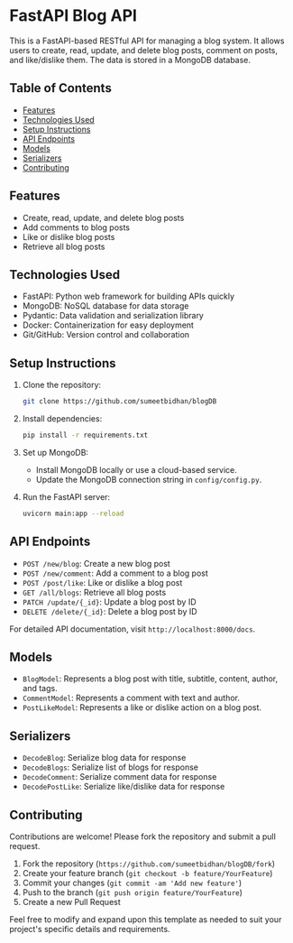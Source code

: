 
# FastAPI Blog API

This is a FastAPI-based RESTful API for managing a blog system. It allows users to create, read, update, and delete blog posts, comment on posts, and like/dislike them. The data is stored in a MongoDB database.

## Table of Contents

- [Features](#features)
- [Technologies Used](#technologies-used)
- [Setup Instructions](#setup-instructions)
- [API Endpoints](#api-endpoints)
- [Models](#models)
- [Serializers](#serializers)
- [Contributing](#contributing)


## Features

- Create, read, update, and delete blog posts
- Add comments to blog posts
- Like or dislike blog posts
- Retrieve all blog posts

## Technologies Used

- FastAPI: Python web framework for building APIs quickly
- MongoDB: NoSQL database for data storage
- Pydantic: Data validation and serialization library
- Docker: Containerization for easy deployment
- Git/GitHub: Version control and collaboration

## Setup Instructions

1. Clone the repository:
   ```bash
   git clone https://github.com/sumeetbidhan/blogDB
   ```

2. Install dependencies:
   ```bash
   pip install -r requirements.txt
   ```

3. Set up MongoDB:
   - Install MongoDB locally or use a cloud-based service.
   - Update the MongoDB connection string in `config/config.py`.

4. Run the FastAPI server:
   ```bash
   uvicorn main:app --reload
   ```

## API Endpoints

- `POST /new/blog`: Create a new blog post
- `POST /new/comment`: Add a comment to a blog post
- `POST /post/like`: Like or dislike a blog post
- `GET /all/blogs`: Retrieve all blog posts
- `PATCH /update/{_id}`: Update a blog post by ID
- `DELETE /delete/{_id}`: Delete a blog post by ID

For detailed API documentation, visit `http://localhost:8000/docs`.

## Models

- `BlogModel`: Represents a blog post with title, subtitle, content, author, and tags.
- `CommentModel`: Represents a comment with text and author.
- `PostLikeModel`: Represents a like or dislike action on a blog post.

## Serializers

- `DecodeBlog`: Serialize blog data for response
- `DecodeBlogs`: Serialize list of blogs for response
- `DecodeComment`: Serialize comment data for response
- `DecodePostLike`: Serialize like/dislike data for response

## Contributing

Contributions are welcome! Please fork the repository and submit a pull request.

1. Fork the repository (`https://github.com/sumeetbidhan/blogDB/fork`)
2. Create your feature branch (`git checkout -b feature/YourFeature`)
3. Commit your changes (`git commit -am 'Add new feature'`)
4. Push to the branch (`git push origin feature/YourFeature`)
5. Create a new Pull Request



Feel free to modify and expand upon this template as needed to suit your project's specific details and requirements.

